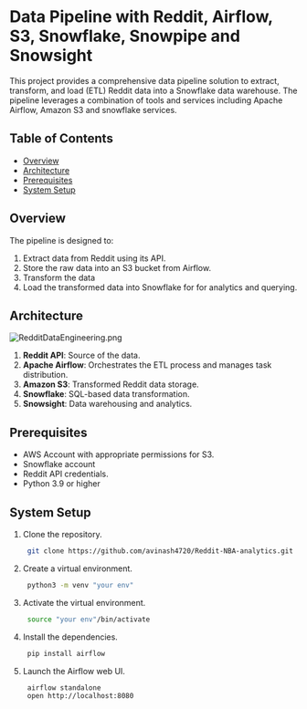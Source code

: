 # Data Pipeline with Reddit, Airflow, S3, Snowflake, Snowpipe and Snowsight

This project provides a comprehensive data pipeline solution to extract, transform, and load (ETL) Reddit data into a Snowflake data warehouse. The pipeline leverages a combination of tools and services including Apache Airflow, Amazon S3 and snowflake services.

## Table of Contents

- [Overview](#overview)
- [Architecture](#architecture)
- [Prerequisites](#prerequisites)
- [System Setup](#system-setup)

## Overview

The pipeline is designed to:

1. Extract data from Reddit using its API.
2. Store the raw data into an S3 bucket from Airflow.
3. Transform the data
4. Load the transformed data into Snowflake for for analytics and querying.

## Architecture
![RedditDataEngineering.png](assets%2FRedditDataEngineering.png)
1. **Reddit API**: Source of the data.
2. **Apache Airflow**: Orchestrates the ETL process and manages task distribution.
3. **Amazon S3**: Transformed Reddit data storage.
6. **Snowflake**: SQL-based data transformation.
7. **Snowsight**: Data warehousing and analytics.

## Prerequisites
- AWS Account with appropriate permissions for S3.
- Snowflake account
- Reddit API credentials.
- Python 3.9 or higher

## System Setup
1. Clone the repository.
   ```bash
    git clone https://github.com/avinash4720/Reddit-NBA-analytics.git
   ```
2. Create a virtual environment.
   ```bash
    python3 -m venv "your env"
   ```
3. Activate the virtual environment.
   ```bash
    source "your env"/bin/activate
   ```
4. Install the dependencies.
   ```bash
    pip install airflow
   ```
5. Launch the Airflow web UI.
   ```bash
    airflow standalone
    open http://localhost:8080
   ```
